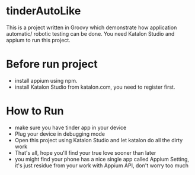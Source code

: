# tinderAutoLike

This is a project written in Groovy which demonstrate how application automatic/ robotic testing can be done. 
You need Katalon Studio and appium to run this project.

# Before run project
 - install appium using npm.
 - install Katalon Studio from katalon.com, you need to register first.
 
 # How to Run
 - make sure you have tinder app in your device
 - Plug your device in debugging mode
 - Open this project using Katalon Studio and let katalon do all the dirty work
 - That's all, hope you'll find your true love sooner than later
 - you might find your phone has a nice single app called Appium Setting, it's just residue from your work with Appium API, don't worry too much
